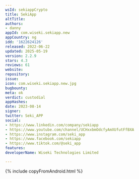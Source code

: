 ```yaml
---
wsId: sekiappCrypto
title: SekiApp
altTitle: 
authors:
- danny
appId: com.wiseki.sekiapp.new
appCountry: ng
idd: '1622624126'
released: 2022-06-22
updated: 2025-05-19
version: 2.2.9
stars: 4.3
reviews: 61
website: 
repository: 
issue: 
icon: com.wiseki.sekiapp.new.jpg
bugbounty: 
meta: ok
verdict: custodial
appHashes: 
date: 2023-08-14
signer: 
twitter: Seki_APP
social:
- https://www.linkedin.com/company/sekiapp
- https://www.youtube.com/channel/UCHxxbmOdcfyAmXUfutFfBXA
- https://www.instagram.com/seki_app
- https://www.facebook.com/sekiapp
- https://www.tiktok.com/@seki_app
features: 
developerName: Wiseki Technologies Limited

---
```


{% include copyFromAndroid.html %}
